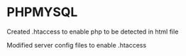 # PHPMYSQL
Created .htaccess to enable php to be detected in html file

Modified server config files to enable .htaccess
